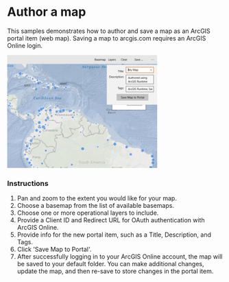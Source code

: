 # Author a map

This samples demonstrates how to author and save a map as an ArcGIS portal item (web map). Saving a map to arcgis.com requires an ArcGIS Online login.

<img src="AuthorMap.jpg" width="350"/>

### Instructions

1) Pan and zoom to the extent you would like for your map.
2) Choose a basemap from the list of available basemaps.
3) Choose one or more operational layers to include.
4) Provide a Client ID and Redirect URL for OAuth authentication with ArcGIS Online.
5) Provide info for the new portal item, such as a Title, Description, and Tags.
6) Click 'Save Map to Portal'.
7) After successfully logging in to your ArcGIS Online account, the map will be saved to your default folder. You can make additional changes, update the map, and then re-save to store changes in the portal item.